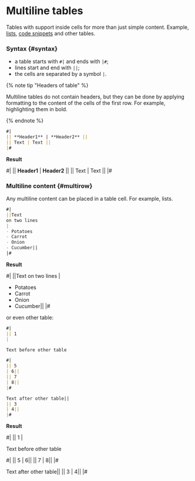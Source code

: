 # Multiline tables

Tables with support inside cells for more than just simple content. Example, [lists](../lists.md), [code snippets](../code.md) and other tables.

### Syntax {#syntax}

* a table starts with `#|` and ends with `|#`;
* lines start and end with `||`;
* the cells are separated by a symbol `|`.

{% note tip "Headers of table" %}

Multiline tables do not contain headers, but they can be done by applying formatting to the content of the cells of the first row. For example, highlighting them in bold.

{% endnote %}

```markdown
#|
|| **Header1** | **Header2** ||
|| Text | Text ||
|#
```

**Result**

#|
|| **Header1** | **Header2** ||
|| Text | Text ||
|#

### Multiline content {#multirow}

Any multiline content can be placed in a table cell. For example, lists.

```markdown
#|
||Text
on two lines
|
- Potatoes
- Carrot
- Onion
- Cucumber||
|#
```

**Result**

#|
||Text
on two lines
|
- Potatoes
- Carrot
- Onion
- Cucumber||
|#

or even other table:

```markdown
#|
|| 1
|

Text before other table

#|
|| 5
| 6||
|| 7
| 8||
|#

Text after other table||
|| 3
| 4||
|#
```

**Result**

#|
|| 1
|

Text before other table

#|
|| 5
| 6||
|| 7
| 8||
|#

Text after other table||
|| 3
| 4||
|#
